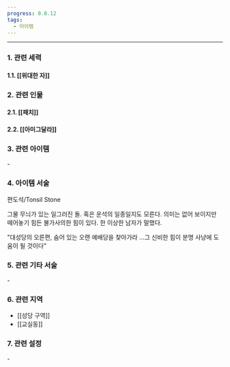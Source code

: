 ```yaml
---
progress: 0.0.12
tags:
  - 아이템
---
```

---
### 1. 관련 세력 
#### 1.1. [[위대한 자]]

### 2. 관련 인물
#### 2.1. [[패치]]
#### 2.2. [[아미그달라]]

### 3. 관련 아이템
\-

### 4. 아이템 서술
편도석/Tonsil Stone

그물 무늬가 있는 일그러진 돌. 혹은 운석의 일종일지도 모른다.
의미는 없어 보이지만 떼어놓기 힘든 불가사의한 힘이 있다.
한 이상한 남자가 말했다.

"대성당의 오른편, 숨어 있는 오랜 예배당을 찾아가라
...그 신비한 힘이 분명 사냥에 도움이 될 것이다"

### 5. 관련 기타 서술
\-

### 6. 관련 지역
- [[성당 구역]]
- [[교실동]]

### 7. 관련 설정
\-